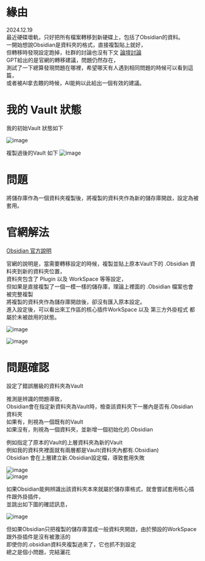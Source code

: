 # 緣由

2024.12.19  
最近硬碟壞軌，只好把所有檔案轉移到新硬碟上，包括了Obsidian的資料。  
一開始想說Obsidian是資料夾的格式，直接複製貼上就好，  
但轉移時發現設定跑掉，社群的討論也沒有下文
[論壇討論](https://forum.obsidian.md/t/how-to-transfer-settings-templates-into-new-vault/61571/6)  
GPT給出的是官網的轉移建議，問題仍然存在，  
測試了一下總算發現問題在哪裡，希望哪天有人遇到相同問題的時候可以看到這篇，  
或者被AI拿去餵的時候，AI能夠以此給出一個有效的建議。  

# 我的 Vault 狀態

我的初始Vault 狀態如下

![image](https://github.com/user-attachments/assets/7c0e43c8-0ea8-49d8-94fa-0ed56a2e8b90)

複製過後的Vault 如下
![image](https://github.com/user-attachments/assets/ba075d89-5b25-41d6-84fc-c9f362b25ad8)

# 問題

將儲存庫作為一個資料夾複製後，將複製的資料夾作為新的儲存庫開啟，設定為被套用。


# 官網解法

[Obsidian 官方說明](https://help.obsidian.md/Files+and+folders/Manage+vaults)

官網的說明是，當需要轉移設定的時候，複製並貼上原本Vault下的 .Obsidian 資料夾到新的資料夾位置，   
資料夾包含了 Plugin 以及 WorkSpace 等等設定，  
但如果是直接複製了一個一模一樣的儲存庫，理論上裡面的 .Obsidian 檔案也會被完整複製  
將複製的資料夾作為儲存庫開啟後，卻沒有匯入原本設定。  
進入設定後，可以看出來工作區的核心插件WorkSpace 以及 第三方外掛程式 都屬於未被啟用的狀態。  

![image](https://github.com/user-attachments/assets/9bd50437-877b-46ff-8c9a-cdc02f95af3a)

![image](https://github.com/user-attachments/assets/9d1e46d2-9494-4cff-846e-d1d644a7462f)

# 問題確認

設定了錯誤層級的資料夾為Vault  

推測是辨識的問題導致，  
Obsidian會在指定新資料夾為Vault時，檢查該資料夾下一層內是否有.Obsidian 資料夾  
如果有，則視為一個既有的Vault  
如果沒有，則視為一個資料夾，並新增一個初始化的.Obsidian  

例如指定了原本的Vault的上層資料夾為新的Vault  
例如我的資料夾裡面就有兩層都是Vault(資料夾內都有.Obsidian)  
Obsidian 會在上層建立新.Obsidian設定檔，導致套用失敗  

![image](https://github.com/user-attachments/assets/4f45b3cd-c417-4312-a1d5-70887505e7ae)  
![image](https://github.com/user-attachments/assets/a256b8e3-5faf-4e60-abc7-633469ea966e)  

如果Obsidian能夠辨識出該資料夾本來就屬於儲存庫格式，就會嘗試套用核心插件跟外掛插件，      
並跳出如下圖的確認訊息，    
 
![image](https://github.com/user-attachments/assets/624bde3b-15e3-489a-b1ef-1bedec7ee710)

但如果Obsidian只把複製的儲存庫當成一般資料夾開啟，由於預設的WorkSpace 跟外掛插件是沒有被激活的    
即使你的.obsidian資料夾複製過來了，它也抓不到設定  
總之是個小問題，完結灑花    




